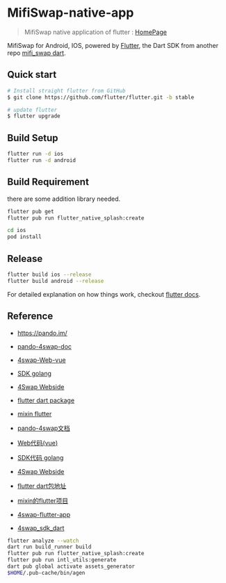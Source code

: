 # MifiSwap-native-app

> MifiSwap native application of flutter : [HomePage](https://www.mifiswap.org/)

MifiSwap for Android, IOS, powered by [Flutter](https://flutter.dev/), the Dart SDK from another repo [mifi_swap dart](https://github.com/bubiji/mifi_swap_dart_sdk).


## Quick start

``` bash
# Install straight flutter from GitHub
$ git clone https://github.com/flutter/flutter.git -b stable

# update flutter
$ flutter upgrade

```

## Build Setup

``` bash
flutter run -d ios
flutter run -d android
```
## Build Requirement

there are some addition library needed.
``` bash
flutter pub get
flutter pub run flutter_native_splash:create

cd ios
pod install
```
## Release

``` bash
flutter build ios --release
flutter build android --release
```
For detailed explanation on how things work, checkout [flutter docs](https://docs.flutter.dev/).  


## Reference

- <https://pando.im/>  
- [pando-4swap-doc](https://docs.pando.im/developer/intro)  
- [4swap-Web-vue](https://github.com/fox-one/4swap-web)  
- [SDK golang](https://github.com/fox-one/4swap-sdk-go) 
- [4Swap Webside](https://app.4swap.org/#/pool)  
- [flutter dart package](https://pub.dev/publishers/mixin.dev/packages)  
- [mixin flutter](https://github.com/MixinNetwork/flutter-app)  

- [pando-4swap文档](https://docs.pando.im/developer/intro)
- [Web代码(vue)](https://github.com/fox-one/4swap-web)
- [SDK代码 golang](https://github.com/fox-one/4swap-sdk-go)
- [4Swap Webside](https://app.4swap.org/#/pool)
- [flutter dart包地址](https://pub.dev/publishers/mixin.dev/packages)
- [mixin的flutter项目](https://github.com/MixinNetwork/flutter-app)
- [4swap-flutter-app](https://github.com/bubiji/4swap-flutter-app)
- [4swap_sdk_dart](https://github.com/bubiji/4swap_sdk_dart)

``` bash
flutter analyze --watch
dart run build_runner build
flutter pub run flutter_native_splash:create
flutter pub run intl_utils:generate
dart pub global activate assets_generator
$HOME/.pub-cache/bin/agen
```